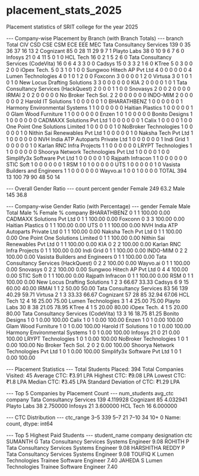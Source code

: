 # placement_stats_2025
Placement statistics of SRIT college for the year 2025

--- Company-wise Placement by Branch (with Branch Totals) ---
branch                                 Total  CIV  CSD  CSE  CSM  ECE  EEE  MEC
Tata Consultancy Services                139    0   35   36   37   16   13    2
Cognizant                                 85    0   28   11   29    9    7    1
Playto Labs                               38    0   10    9    6    7    6    0
Infosys                                   21    0    4   11    5    0    1    0
HCL Tech                                  16    0    2    1    5    2    6    0
Tata Consultancy Services (CodeVita)      16    0    6    4    3    3    0    0
Cadsys                                    15    0    3    3    2    1    6    0
KTree                                      5    0    3    0    0    2    0    0
iOpex Tech.                                5    0    3    1    0    1    0    0
Sungwoo Hitech AP Pvt Ltd                  4    0    0    0    0    0    0    4
Lumen Technologies                         4    0    1    0    1    2    0    0
Foxconn                                    3    0    0    0    0    1    2    0
Virtusa                                    3    0    1    0    1    0    1    0
New Locus Drafting Solutions               3    3    0    0    0    0    0    0
KIA                                        2    0    0    0    0    1    0    1
Tata Consultancy Services (HackQuest)      2    0    0    0    1    1    0    0
Snovasys                                   2    0    0    2    0    0    0    0
IRMAI                                      2    0    2    0    0    0    0    0
No Broker Tech Sol.                        2    2    0    0    0    0    0    0
INDO-MIM                                   2    0    0    0    0    0    0    2
Harold IT Solutions                        1    0    0    0    0    0    1    0
BHARATHBENZ                                1    0    0    0    0    0    0    1
Harmony Environmental Systems              1    1    0    0    0    0    0    0
Haitian Plastics                           1    0    0    0    0    0    1    0
Glam Wood Furniture                        1    1    0    0    0    0    0    0
Enzen                                      1    0    1    0    0    0    0    0
Bonito Designs                             1    1    0    0    0    0    0    0
CADMAXX Solutions Pvt Ltd                  1    0    0    0    0    0    0    1
Calix                                      1    0    0    0    0    1    0    0
One Point One Solutions Limited            1    0    0    0    0    0    1    0
NoBroker Technologies                      1    0    0    0    0    0    1    0
Nithin Sai Renewables Pvt Ltd              1    0    0    0    0    0    1    0
Naksha Tech Pvt Ltd                        1    1    0    0    0    0    0    0
NVH India ATP Autoparts Private Ltd        1    0    0    0    0    0    0    1
Indi Grid                                  1    0    0    0    0    0    1    0
Karlan RNC Infra Projects                  1    1    0    0    0    0    0    0
LRYPT Technologies                         1    1    0    0    0    0    0    0
Shoorya Network Technologies Pvt Ltd       1    0    0    0    0    1    0    0
Simplify3x Software Pvt Ltd                1    0    0    0    0    0    1    0
Rajpath Infracon                           1    1    0    0    0    0    0    0
STIC Soft                                  1    0    0    0    0    0    0    1
RSM                                        1    0    1    0    0    0    0    0
UTS                                        1    0    0    0    0    0    1    0
Vasista Builders and Engineers             1    1    0    0    0    0    0    0
Wayvo.ai                                   1    0    0    1    0    0    0    0
TOTAL                                    394   13  100   79   90   48   50   14

--- Overall Gender Ratio ---
        count  percent
gender
Female    249     63.2
Male      145     36.8

--- Company-wise Gender Ratio (with Percentage) ---
gender                                 Female  Male  Total  Male %  Female %
company
BHARATHBENZ                                 0     1      1  100.00      0.00
CADMAXX Solutions Pvt Ltd                   0     1      1  100.00      0.00
Foxconn                                     0     3      3  100.00      0.00
Haitian Plastics                            0     1      1  100.00      0.00
UTS                                         0     1      1  100.00      0.00
NVH India ATP Autoparts Private Ltd         0     1      1  100.00      0.00
Naksha Tech Pvt Ltd                         0     1      1  100.00      0.00
One Point One Solutions Limited             0     1      1  100.00      0.00
Nithin Sai Renewables Pvt Ltd               0     1      1  100.00      0.00
KIA                                         0     2      2  100.00      0.00
Karlan RNC Infra Projects                   0     1      1  100.00      0.00
Indi Grid                                   0     1      1  100.00      0.00
INDO-MIM                                    0     2      2  100.00      0.00
Vasista Builders and Engineers              0     1      1  100.00      0.00
Tata Consultancy Services (HackQuest)       0     2      2  100.00      0.00
Wayvo.ai                                    0     1      1  100.00      0.00
Snovasys                                    0     2      2  100.00      0.00
Sungwoo Hitech AP Pvt Ltd                   0     4      4  100.00      0.00
STIC Soft                                   0     1      1  100.00      0.00
Rajpath Infracon                            0     1      1  100.00      0.00
RSM                                         0     1      1  100.00      0.00
New Locus Drafting Solutions                1     2      3   66.67     33.33
Cadsys                                      6     9     15   60.00     40.00
IRMAI                                       1     1      2   50.00     50.00
Tata Consultancy Services                  83    56    139   40.29     59.71
Virtusa                                     2     1      3   33.33     66.67
Cognizant                                  57    28     85   32.94     67.06
HCL Tech                                   12     4     16   25.00     75.00
Lumen Technologies                          3     1      4   25.00     75.00
Playto Labs                                30     8     38   21.05     78.95
KTree                                       4     1      5   20.00     80.00
iOpex Tech.                                 4     1      5   20.00     80.00
Tata Consultancy Services (CodeVita)       13     3     16   18.75     81.25
Bonito Designs                              1     0      1    0.00    100.00
Calix                                       1     0      1    0.00    100.00
Enzen                                       1     0      1    0.00    100.00
Glam Wood Furniture                         1     0      1    0.00    100.00
Harold IT Solutions                         1     0      1    0.00    100.00
Harmony Environmental Systems               1     0      1    0.00    100.00
Infosys                                    21     0     21    0.00    100.00
LRYPT Technologies                          1     0      1    0.00    100.00
NoBroker Technologies                       1     0      1    0.00    100.00
No Broker Tech Sol.                         2     0      2    0.00    100.00
Shoorya Network Technologies Pvt Ltd        1     0      1    0.00    100.00
Simplify3x Software Pvt Ltd                 1     0      1    0.00    100.00

--- Placement Statistics ---
Total Students Placed: 394
Total Companies Visited: 45
Average CTC: ₹3.91 LPA
Highest CTC: ₹9.08 LPA
Lowest CTC: ₹1.8 LPA
Median CTC: ₹3.45 LPA
Standard Deviation of CTC: ₹1.29 LPA

--- Top 5 Companies by Placement Count ---
                           num_students   avg_ctc
company
Tata Consultancy Services           139  4.119928
Cognizant                            85  4.032941
Playto Labs                          38  2.750000
Infosys                              21  3.600000
HCL Tech                             16  6.000000

--- CTC Distribution ---
ctc_range
3–5     339
5–7      21
7–10     34
10+       0
Name: count, dtype: int64

--- Top 5 Highest Paid Students ---
     student_name                   company               designation  ctc
        SUMANTH G Tata Consultancy Services          Systems Engineer 9.08
         ROHITH P Tata Consultancy Services          Systems Engineer 9.08
HARSHITHA REDDY P Tata Consultancy Services          Systems Engineer 9.08
         TOUFIQ K        Lumen Technologies Trainee Software Engineer 7.40
         JAHEDA S        Lumen Technologies Trainee Software Engineer 7.40
